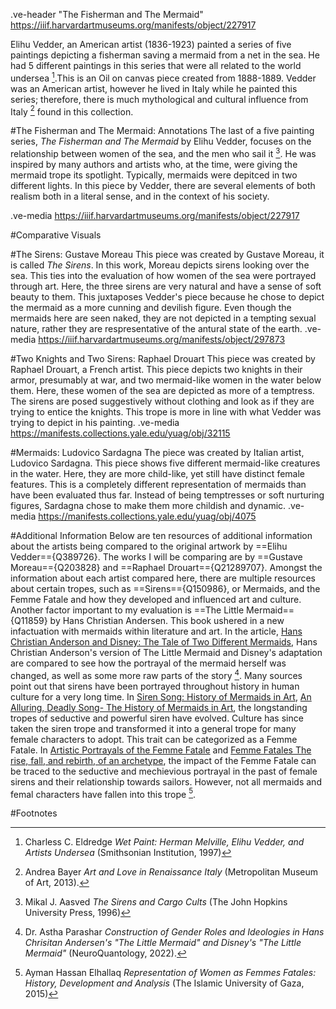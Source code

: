 .ve-header "The Fisherman and The Mermaid" https://iiif.harvardartmuseums.org/manifests/object/227917 

Elihu Vedder, an American artist (1836-1923) painted a series of five paintings depicting a fisherman saving a mermaid from a net in the sea. He had 5 different paintings in this series that were all related to the world undersea [^3].This is an Oil on canvas piece created from 1888-1889. Vedder was an American artist, however he lived in Italy while he painted this series; therefore, there is much mythological and cultural influence from Italy [^1] found in this collection.

#The Fisherman and The Mermaid: Annotations
The last of a five painting series, *The Fisherman and The Mermaid* by Elihu Vedder, focuses on the relationship between women of the sea, and the men who sail it [^2]. He was inspired by many authors and artists who, at the time, were giving the mermaid trope its spotlight. Typically, mermaids were depitced in two different lights. In this piece by Vedder, there are several elements of both realism both in a literal sense, and in the context of his society.

.ve-media https://iiif.harvardartmuseums.org/manifests/object/227917

#Comparative Visuals

#The Sirens: Gustave Moreau
This piece was created by Gustave Moreau, it is called *The Sirens*. In this work, Moreau depicts sirens looking over the sea. This ties into the evaluation of how women of the sea were portrayed through art. Here, the three sirens are very natural and have a sense of soft beauty to them. This juxtaposes Vedder's piece because he chose to depict the mermaid as a more cunning and devilish figure. Even though the mermaids here are seen naked, they are not depicted in a tempting sexual nature, rather they are respresentative of the antural state of the earth. 
.ve-media https://iiif.harvardartmuseums.org/manifests/object/297873 

#Two Knights and Two Sirens: Raphael Drouart
This piece was created by Raphael Drouart, a French artist. This piece depicts two knights in their armor, presumably at war, and two mermaid-like women in the water below them. Here, these women of the sea are depicted as more of a temptress. The sirens are posed suggestively without clothing and look as if they are trying to entice the knights. This trope is more in line with what Vedder was trying to depict in his painting.
.ve-media https://manifests.collections.yale.edu/yuag/obj/32115

#Mermaids: Ludovico Sardagna
The piece was created by Italian artist, Ludovico Sardagna. This piece shows five different mermaid-like creatures in the water. Here, they are more child-like, yet still have distinct female features. This is a completely different representation of mermaids than have been evaluated thus far. Instead of being temptresses or soft nurturing figures, Sardagna chose to make them more childish and dynamic. 
.ve-media https://manifests.collections.yale.edu/yuag/obj/4075

#Additional Information
Below are ten resources of additional information about the artists being compared to the original artwork by ==Elihu Vedder=={Q389726}. The works I will be comparing are by ==Gustave Moreau=={Q203828} and ==Raphael Drouart=={Q21289707}. Amongst the information about each artist compared here, there are multiple resources about certain tropes, such as ==Sirens=={Q150986}, or Mermaids, and the Femme Fatale and how they developed and influenced art and culture. Another factor important to my evaluation is ==The Little Mermaid=={Q11859} by Hans Christian Andersen. This book ushered in a new infactuation with mermaids within literature and art. In the article, [Hans Christian Anderson and Disney: The Tale of Two Different Mermaids](https://crosssection.gns.wisc.edu/2017/09/06/hans-christian-andersen-and-disney-the-tale-of-two-different-mermaids/), Hans Christian Anderson's version of The Little Mermaid and Disney's adaptation are compared to see how the portrayal of the mermaid herself was changed, as well as some more raw parts of the story [^4]. Many sources point out that  sirens have been portrayed throughout history in human culture for a very long time. In [Siren Song: History of Mermaids in Art](https://www.dailyartmagazine.com/mermaids-in-art/), [An Alluring, Deadly Song- The History of Mermaids in Art](https://www.widewalls.ch/magazine/mermaids-in-art), the longstanding tropes of seductive and powerful siren have evolved. Culture has since taken the siren trope and transformed it into a general trope for many female characters to adopt. This trait can be categorized as a Femme Fatale. In [Artistic Portrayals of the Femme Fatale](https://victorianweb.org/gender/fatalart.html) and [Femme Fatales The rise, fall, and rebirth, of an archetype](https://www.arthistoryproject.com/subjects/people/femme-fatales/), the impact of the Femme Fatale can be traced to the seductive and mechievious portrayal in the past of female sirens and their relationship towards sailors. However, not all mermaids and femal characters have fallen into this trope [^5].

#Footnotes
[^1]:  Andrea Bayer *Art and Love in Renaissance Italy* (Metropolitan Museum of Art, 2013).
[^2]: Mikal J. Aasved *The Sirens and Cargo Cults* (The John Hopkins University Press, 1996)
[^3]: Charless C. Eldredge *Wet Paint: Herman Melville, Elihu Vedder, and Artists Undersea* (Smithsonian Institution, 1997)
[^4]: Dr. Astha Parashar *Construction of Gender Roles and Ideologies in Hans Chrisitan Andersen's "The Little Mermaid" and Disney's "The Little Mermaid"* (NeuroQuantology, 2022).
[^5]: Ayman Hassan Elhallaq *Representation of Women as Femmes Fatales: History, Development and Analysis* (The Islamic University of Gaza, 2015)